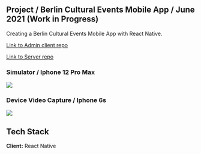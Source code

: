 ## Project / Berlin Cultural Events Mobile App / June 2021 (Work in Progress)
Creating a Berlin Cultural Events Mobile App with React Native. 

[Link to Admin client repo](https://github.com/in-roma/admin-berlin-events-app)

[Link to Server repo ](https://github.com/in-roma/events-app-server)

###  Simulator / Iphone 12 Pro Max
![](project.gif)

###  Device Video Capture / Iphone 6s
![](project2.gif)

## Tech Stack

**Client:** React Native
   